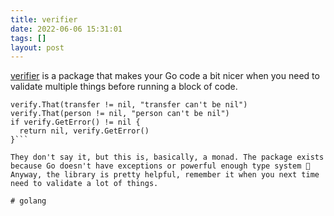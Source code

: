 ```yaml
---
title: verifier
date: 2022-06-06 15:31:01
tags: []
layout: post
---
```


[verifier](https://github.com/storozhukBM/verifier) is a package that makes your Go code a bit nicer when you need to validate multiple things before running a block of code.

```verify := verifier.New()
verify.That(transfer != nil, "transfer can't be nil")
verify.That(person != nil, "person can't be nil")
if verify.GetError() != nil {
  return nil, verify.GetError()
}```

They don't say it, but this is, basically, a monad. The package exists because Go doesn't have exceptions or powerful enough type system 👀 Anyway, the library is pretty helpful, remember it when you next time need to validate a lot of things.

# golang
